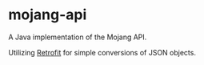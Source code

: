 # mojang-api

A Java implementation of the Mojang API.

Utilizing [Retrofit](https://github.com/square/retrofit/) for simple conversions of JSON objects.
